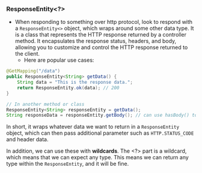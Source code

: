### ResponseEntity<\?>

- When responding to something over http protocol, look to respond with a `ResponseEntity<>` object, which wraps around some other data type. It is a class that represents the HTTP response returned by a controller method. It encapsulates the response status, headers, and body, allowing you to customize and control the HTTP response returned to the client.
    - Here are popular use cases:

```Java
@GetMapping("/data")
public ResponseEntity<String> getData() {
    String data = "This is the response data.";
    return ResponseEntity.ok(data); // 200
}
```

```Java
// In another method or class
ResponseEntity<String> responseEntity = getData();
String responseData = responseEntity.getBody(); // can use hasBody() to check first too
```

In short, it wraps whatever data we want to return in a `ResponseEntity` object, which can then pass additional parameter such as `HTTP.STATUS_CODE` and header data.

In addition, we can use these with **wildcards**. The <\?> part is a wildcard, which means that we can expect any type. This means we can return any type within the `ResponseEntity`, and it will be fine.